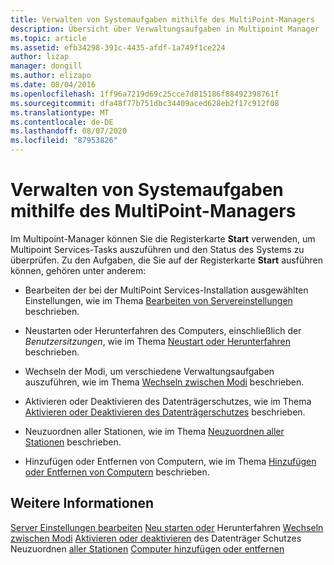 ```yaml
---
title: Verwalten von Systemaufgaben mithilfe des MultiPoint-Managers
description: Übersicht über Verwaltungsaufgaben in Multipoint Manager
ms.topic: article
ms.assetid: efb34298-391c-4435-afdf-1a749f1ce224
author: lizap
manager: dongill
ms.author: elizapo
ms.date: 08/04/2016
ms.openlocfilehash: 1ff96a7219d69c25cce7d815186f88492398761f
ms.sourcegitcommit: dfa48f77b751dbc34409aced628eb2f17c912f08
ms.translationtype: MT
ms.contentlocale: de-DE
ms.lasthandoff: 08/07/2020
ms.locfileid: "87953826"
---
```

# <a name="manage-system-tasks-using-multipoint-manager"></a>Verwalten von Systemaufgaben mithilfe des MultiPoint-Managers
Im Multipoint-Manager können Sie die Registerkarte **Start** verwenden, um Multipoint Services-Tasks auszuführen und den Status des Systems zu überprüfen. Zu den Aufgaben, die Sie auf der Registerkarte **Start** ausführen können, gehören unter anderem:

-   Bearbeiten der bei der MultiPoint Services-Installation ausgewählten Einstellungen, wie im Thema [Bearbeiten von Servereinstellungen](Edit-Server-Settings.md) beschrieben.

-   Neustarten oder Herunterfahren des Computers, einschließlich der *Benutzersitzungen*, wie im Thema [Neustart oder Herunterfahren](Restart-or-Shut-Down.md) beschrieben.

-   Wechseln der Modi, um verschiedene Verwaltungsaufgaben auszuführen, wie im Thema [Wechseln zwischen Modi](Switch-Between-Modes.md) beschrieben.

-   Aktivieren oder Deaktivieren des Datenträgerschutzes, wie im Thema [Aktivieren oder Deaktivieren des Datenträgerschutzes](Enable-or-Disable-Disk-Protection.md) beschrieben.

-   Neuzuordnen aller Stationen, wie im Thema [Neuzuordnen aller Stationen](Remap-All-Stations.md) beschrieben.

-   Hinzufügen oder Entfernen von Computern, wie im Thema [Hinzufügen oder Entfernen von Computern](Add-or-Remove-Computers.md) beschrieben.

## <a name="see-also"></a>Weitere Informationen
[Server Einstellungen bearbeiten](Edit-Server-Settings.md) 
 [Neu starten oder](Restart-or-Shut-Down.md) 
 Herunterfahren [Wechseln zwischen Modi](Switch-Between-Modes.md) 
 [Aktivieren oder deaktivieren](Enable-or-Disable-Disk-Protection.md) des Datenträger Schutzes 
 Neuzuordnen [aller Stationen](Remap-All-Stations.md) 
 [Computer hinzufügen oder entfernen](Add-or-Remove-Computers.md)